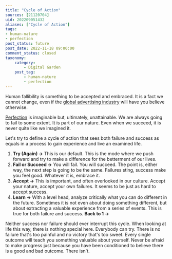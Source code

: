 ```yaml
---
title: "Cycle of Action"
sources: [21120704]
uid: 202209051432
aliases: ["Cycle of Action"]
tags:
- human-nature
- perfection
post_status: future
post_date: 2022-11-18 09:00:00
comment_status: closed
taxonomy:
    category:
        - Digital Garden
    post_tag:
        - human-nature
        - perfection
---
```


Human fallibility is something to be accepted and embraced. It is a fact we cannot change, even if the [global advertising industry](./the-global-advertising-industry.md) will have you believe otherwise. 

[Perfection](./perfection-is-an-illusion.md) is imaginable but, ultimately, unattainable. We are always going to fail to some extent. It is part of our nature. Even when we succeed, it is never quite like we imagined it. 

Let's try to define a cycle of action that sees both failure and success as equals in a process to gain experience and live an examined life.

1. **Try (Again) →** 
   This is our default. This is the mode where we push forward and try to make a difference for the betterment of our lives.
2. **Fail or Succeed →**
   You will fail. You will succeed. The point is, either way, the next step is going to be the same. Failures sting, success make you feel good. Whatever it is, embrace it.
3. **Accept →**
   This is important, and often overlooked in our culture. Accept your nature, accept your own failures. It seems to be just as hard to accept success.
4. **Learn →**
   With a level head, analyze critically what you can do different in the future. Sometimes it is not even about doing something different, but about extracting a valuable experience from a series of events. This is true for both failure and success.
   **Back to 1 →**

Neither success nor failure should ever interrupt this cycle. When looking at life this way, there is nothing special here. Everybody can try. There is no failure that's too painful and no victory that's too sweet. Every single outcome will teach you something valuable about yourself. Never be afraid to make progress just because you have been conditioned to believe there is a good and bad outcome. There isn't.
